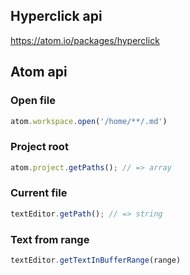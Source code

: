 ## Hyperclick api

https://atom.io/packages/hyperclick

## Atom api

### Open file

```js
atom.workspace.open('/home/**/.md')
```

### Project root

```js
atom.project.getPaths(); // => array
```

### Current file

```js
textEditor.getPath(); // => string
```

### Text from range

```js
textEditor.getTextInBufferRange(range)
```
